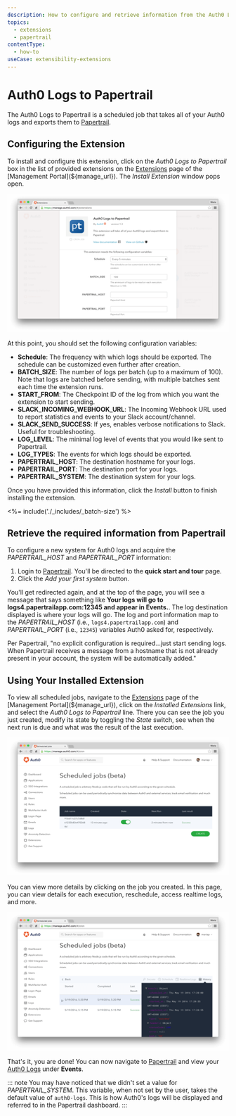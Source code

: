 ```yaml
---
description: How to configure and retrieve information from the Auth0 Logs to Papertrail extension.
topics:
  - extensions
  - papertrail
contentType:
  - how-to
useCase: extensibility-extensions
---
```


# Auth0 Logs to Papertrail

The Auth0 Logs to Papertrail is a scheduled job that takes all of your Auth0 logs and exports them to [Papertrail](https://papertrailapp.com).

## Configuring the Extension

To install and configure this extension, click on the _Auth0 Logs to Papertrail_ box in the list of provided extensions on the [Extensions](${manage_url}/#/extensions) page of the [Management Portal](${manage_url}). The _Install Extension_ window pops open.

![](/media/articles/extensions/papertrail/extension-mgmt-papertrail.png)

At this point, you should set the following configuration variables:

- **Schedule**: The frequency with which logs should be exported. The schedule can be customized even further after creation.
- **BATCH_SIZE**: The number of logs per batch (up to a maximum of 100). Note that logs are batched before sending, with multiple batches sent each time the extension runs.
- **START_FROM**: The Checkpoint ID of the log from which you want the extension to start sending.
- **SLACK_INCOMING_WEBHOOK_URL**: The Incoming Webhook URL used to report statistics and events to your Slack account/channel.
- **SLACK_SEND_SUCCESS**: If yes, enables verbose notifications to Slack. Useful for troubleshooting.
- **LOG_LEVEL**: The minimal log level of events that you would like sent to Papertrail.
- **LOG_TYPES**: The events for which logs should be exported.
- **PAPERTRAIL_HOST**: The destination hostname for your logs.
- **PAPERTRAIL_PORT**: The destination port for your logs.
- **PAPERTRAIL_SYSTEM**: The destination system for your logs.

Once you have provided this information, click the *Install* button to finish installing the extension.

<%= include('./_includes/_batch-size') %>

## Retrieve the required information from Papertrail

To configure a new system for Auth0 logs and acquire the *PAPERTRAIL_HOST* and *PAPERTRAIL_PORT* information:

1. Login to [Papertrail](https://papertrailapp.com). You'll be directed to the **quick start and tour** page. 
2. Click the *Add your first system* button.

You'll get redirected again, and at the top of the page, you will see a message that says something like **Your logs will go to logs4.papertrailapp.com:12345 and appear in Events.**. The log destination displayed is where your logs will go. The log and port information map to the *PAPERTRAIL_HOST* (i.e., `logs4.papertrailapp.com`) and *PAPERTRAIL_PORT* (i.e., `12345`) variables Auth0 asked for, respectively.

Per Papertrail, "no explicit configuration is required...just start sending logs. When Papertrail receives a message from a hostname that is not already present in your account, the system will be automatically added."

## Using Your Installed Extension

 To view all scheduled jobs, navigate to the [Extensions](${manage_url}/#/extensions) page of the [Management Portal](${manage_url}), click on the *Installed Extensions* link, and select the *Auth0 Logs to Papertrail* line. There you can see the job you just created, modify its state by toggling the *State* switch, see when the next run is due and what was the result of the last execution.

![](/media/articles/extensions/papertrail/view-cron-jobs.png)

You can view more details by clicking on the job you created. In this page, you can view details for each execution, reschedule, access realtime logs, and more.

![](/media/articles/extensions/papertrail/view-cron-details.png)

That's it, you are done! You can now navigate to [Papertrail](https://papertrailapp.com) and view your [Auth0 Logs](${manage_url}/#/logs) under **Events**.

::: note
You may have noticed that we didn't set a value for *PAPERTRAIL_SYSTEM*. This variable, when not set by the user, takes the default value of `auth0-logs`. This is how Auth0's logs will be displayed and referred to in the Papertrail dashboard.
:::
